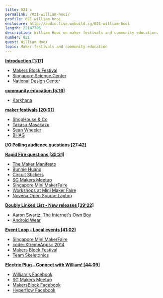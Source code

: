 ```yaml
---
title: 021 c
permalink: /021-william-hooi/
profile: 021-william-hooi
enclosure: http://audio.live.webuild.sg/021-william-hooi
length: 22147706
description: William Hooi on maker festivals and community education.
number: 021
guest: William Hooi
topic: Maker festivals and community education
---
```


**[Introduction [1:17]](#t=1:17)**

- [Makers Block Festival](http://makersblock.sg/)
- [Singapore Science Center](http://www.science.edu.sg/Pages/SCBHome.aspx)
- [National Design Center](http://www.designsingapore.org/ndc/)

**[community education [5:16]](#t=5:16)**

- [Karkhana](http://karkhana.asia/)

**[maker festivals [20:01]](#t=20:01)**

- [ShopHouse & Co](http://www.shophouseandco.com/)
- [Takasu Masakazu](https://www.facebook.com/takasumasakazu)
- [Sean Wheeler](https://twitter.com/mrwheeler)
- [BHAG](http://en.wikipedia.org/wiki/Big_Hairy_Audacious_Goal)

**[I/O Polling audience questions [27:42]](#t=27:42)**


**[Rapid Fire questions [35:31]](#t=35:31)**

- [The Maker Manifesto](http://techshop.ws/TheMakerMovementManifesto.html)
- [Bunnie Huang](http://www.bunniestudios.com/)
- [Circuit Stickers](http://chibitronics.com/)
- [SG Makers Meetup](https://www.facebook.com/sgmakers)
- [Singapore Mini MakerFaire](http://makerfairesingapore.com/)
- [Workshops at Mini Maker Faire](http://makerfairesingapore.com/2014/06/20/workshops-happening-at-the-singapore-mini-maker-faire-2014/)
- [Novena Open Source Laptop](https://www.crowdsupply.com/kosagi/novena-open-laptop)

**[Doubly Linked List -  New releases [39:22]](#t=39:22)**

- [Aaron Swartz: The Internet's Own Boy](http://vimeo.com/ondemand/internetsownboy)
- [Android Wear](http://www.android.com/wear/)

**[Event Loop - Local events [41:02]](#t=41:02)**

- [Singapore Mini MakerFaire](http://makerfairesingapore.com/)
- [code::XtremeApps:: 2014](http://codextremeapps.org/)
- [Makers Block Festival](http://makersblock.sg/)
- [Team Skeletonics](http://en.skeletonics.com/)

**[Electric Plug  – Connect with William! [44:09]](#t=44:09)**

- [William's Facebook](https://www.facebook.com/whooi)
- [SG Makers Meetup](https://www.facebook.com/sgmakers)
- [MakersBlock Facebook](https://www.facebook.com/makersblock)
- [Hyperflow Facebook](https://www.facebook.com/hyperflow.asia)
